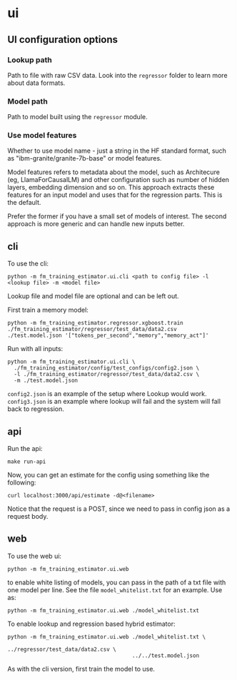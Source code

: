 # ui

## UI configuration options

### Lookup path

Path to file with raw CSV data. Look into the `regressor` folder to learn more about data formats.

### Model path

Path to model built using the `regressor` module.

### Use model features

Whether to use model name - just a string in the HF standard format, such as "ibm-granite/granite-7b-base" or model features.

Model features refers to metadata about the model, such as Architecure (eg, LlamaForCausalLM) and other configuration such as number of hidden layers, embedding dimension and so on. This approach extracts these features for an input model and uses that for the regression parts. This is the default.

Prefer the former if you have a small set of models of interest. The second approach is more generic and can handle new inputs better. 

## cli

To use the cli:
```
python -m fm_training_estimator.ui.cli <path to config file> -l <lookup file> -m <model file>
```
Lookup file and model file are optional and can be left out.

First train a memory model:
```
python -m fm_training_estimator.regressor.xgboost.train ./fm_training_estimator/regressor/test_data/data2.csv ./test.model.json '["tokens_per_second","memory","memory_act"]'
```

Run with all inputs:
```
python -m fm_training_estimator.ui.cli \
  ./fm_training_estimator/config/test_configs/config2.json \
  -l ./fm_training_estimator/regressor/test_data/data2.csv \
  -m ./test.model.json
```
`config2.json` is an example of the setup where Lookup would work. `config3.json` is an example where lookup will fail and the system will fall back to regression.

## api

Run the api:
```
make run-api
```

Now, you can get an estimate for the config using something like the following:
```
curl localhost:3000/api/estimate -d@<filename>
```
Notice that the request is a POST, since we need to pass in config json as a request body.

## web

To use the web ui:
```
python -m fm_training_estimator.ui.web
```

to enable white listing of models, you can pass in the path of a txt file with one model per line. See the file `model_whitelist.txt` for an example. Use as:
```
python -m fm_training_estimator.ui.web ./model_whitelist.txt
```

To enable lookup and regression based hybrid estimator:
```
python -m fm_training_estimator.ui.web ./model_whitelist.txt \
                                       ../regressor/test_data/data2.csv \
                                       ../../test.model.json
```

As with the cli version, first train the model to use.
